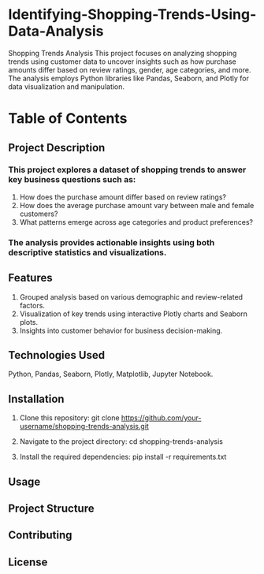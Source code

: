 # Identifying-Shopping-Trends-Using-Data-Analysis
Shopping Trends Analysis This project focuses on analyzing shopping trends using customer data to uncover insights such as how purchase amounts differ based on review ratings, gender, age categories, and more. The analysis employs Python libraries like Pandas, Seaborn, and Plotly for data visualization and manipulation.

# Table of Contents
## Project Description 
### This project explores a dataset of shopping trends to answer key business questions such as:

1. How does the purchase amount differ based on review ratings?
2. How does the average purchase amount vary between male and female customers?
3. What patterns emerge across age categories and product preferences?
### The analysis provides actionable insights using both descriptive statistics and visualizations.


## Features
1. Grouped analysis based on various demographic and review-related factors.
2. Visualization of key trends using interactive Plotly charts and Seaborn plots.
3. Insights into customer behavior for business decision-making.

## Technologies Used
Python, Pandas, Seaborn, Plotly, Matplotlib, Jupyter Notebook.

## Installation
1. Clone this repository:
git clone https://github.com/your-username/shopping-trends-analysis.git               

2. Navigate to the project directory:
cd shopping-trends-analysis

3. Install the required dependencies:
pip install -r requirements.txt

## Usage
## Project Structure
## Contributing
## License
